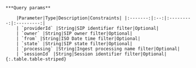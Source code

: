     ***Query params**

        |Parameter|Type|Description|Constraints| |:-------:|:--:|:---------:|:---------:|
        | `providerId` |String|SIP identifier filter|Optional|
        | `owner` |String|SIP owner filter|Optional|
        | `from` |String|ISO Date time filter|Optional|
        | `state` |String|SIP state filter|Optional|
        | `processing` |String|Ingest processing name filter|Optional|
        | `sessionId` |String|Session identifier filter|Optional|
    {:.table.table-striped}
